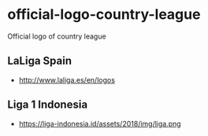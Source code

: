 # official-logo-country-league
Official logo of country league

## LaLiga Spain
- http://www.laliga.es/en/logos

## Liga 1 Indonesia
- https://liga-indonesia.id/assets/2018/img/liga.png
